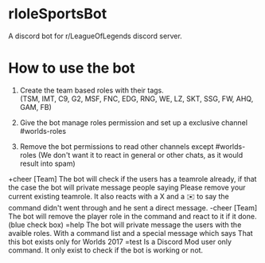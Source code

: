 # rloleSportsBot
A discord bot for r/LeagueOfLegends discord server.

# How to use the bot
1. Create the team based roles with their tags.  
(TSM, IMT, C9, G2, MSF, FNC, EDG, RNG, WE, LZ, SKT, SSG, FW, AHQ, GAM, FB)

2. Give the bot manage roles permission and set up a exclusive channel #worlds-roles

3. Remove the bot permissions to read other channels except #worlds-roles (We don't want it to react in general or other chats, as it would result into spam)

+cheer [Team] The bot will check if the users has a teamrole already, if that the case the bot will private message people saying Please remove your current existing teamrole. It also reacts with a X and a :envelope: to say the command didn't went through and he sent a direct message.
-cheer [Team] The bot will remove the player role in the command and react to it if it done. (blue check box)
=help The bot will private message the users with the avaible roles. With a command list and a special message which says That this bot exists only for Worlds 2017
=test Is a Discord Mod user only command. It only exist to check if the bot is working or not.
